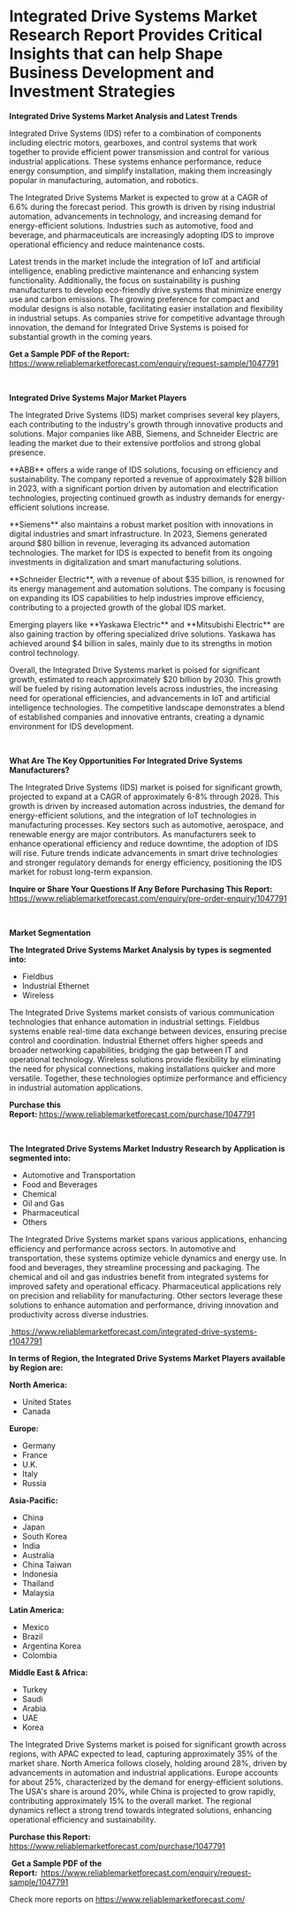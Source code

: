 <p><h1>Integrated Drive Systems Market Research Report Provides Critical Insights that can help Shape Business Development and Investment Strategies</h1></p><p><strong>Integrated Drive Systems Market Analysis and Latest Trends</strong></p>
<p><p>Integrated Drive Systems (IDS) refer to a combination of components including electric motors, gearboxes, and control systems that work together to provide efficient power transmission and control for various industrial applications. These systems enhance performance, reduce energy consumption, and simplify installation, making them increasingly popular in manufacturing, automation, and robotics.</p><p>The Integrated Drive Systems Market is expected to grow at a CAGR of 6.6% during the forecast period. This growth is driven by rising industrial automation, advancements in technology, and increasing demand for energy-efficient solutions. Industries such as automotive, food and beverage, and pharmaceuticals are increasingly adopting IDS to improve operational efficiency and reduce maintenance costs.</p><p>Latest trends in the market include the integration of IoT and artificial intelligence, enabling predictive maintenance and enhancing system functionality. Additionally, the focus on sustainability is pushing manufacturers to develop eco-friendly drive systems that minimize energy use and carbon emissions. The growing preference for compact and modular designs is also notable, facilitating easier installation and flexibility in industrial setups. As companies strive for competitive advantage through innovation, the demand for Integrated Drive Systems is poised for substantial growth in the coming years.</p></p>
<p><strong>Get a Sample PDF of the Report:&nbsp;</strong> <a href="https://www.reliablemarketforecast.com/enquiry/request-sample/1047791?utm_campaign=2441&utm_medium=2&utm_source=Github&utm_content=ia&utm_term=20022025&utm_id=integrated-drive-systems">https://www.reliablemarketforecast.com/enquiry/request-sample/1047791</a></p>
<p>&nbsp;</p>
<p><strong>Integrated Drive Systems Major Market Players</strong></p>
<p><p>The Integrated Drive Systems (IDS) market comprises several key players, each contributing to the industry's growth through innovative products and solutions. Major companies like ABB, Siemens, and Schneider Electric are leading the market due to their extensive portfolios and strong global presence.</p><p>**ABB** offers a wide range of IDS solutions, focusing on efficiency and sustainability. The company reported a revenue of approximately $28 billion in 2023, with a significant portion driven by automation and electrification technologies, projecting continued growth as industry demands for energy-efficient solutions increase.</p><p>**Siemens** also maintains a robust market position with innovations in digital industries and smart infrastructure. In 2023, Siemens generated around $80 billion in revenue, leveraging its advanced automation technologies. The market for IDS is expected to benefit from its ongoing investments in digitalization and smart manufacturing solutions.</p><p>**Schneider Electric**, with a revenue of about $35 billion, is renowned for its energy management and automation solutions. The company is focusing on expanding its IDS capabilities to help industries improve efficiency, contributing to a projected growth of the global IDS market.</p><p>Emerging players like **Yaskawa Electric** and **Mitsubishi Electric** are also gaining traction by offering specialized drive solutions. Yaskawa has achieved around $4 billion in sales, mainly due to its strengths in motion control technology.</p><p>Overall, the Integrated Drive Systems market is poised for significant growth, estimated to reach approximately $20 billion by 2030. This growth will be fueled by rising automation levels across industries, the increasing need for operational efficiencies, and advancements in IoT and artificial intelligence technologies. The competitive landscape demonstrates a blend of established companies and innovative entrants, creating a dynamic environment for IDS development.</p></p>
<p>&nbsp;</p>
<p><strong>What Are The Key Opportunities For Integrated Drive Systems Manufacturers?</strong></p>
<p><p>The Integrated Drive Systems (IDS) market is poised for significant growth, projected to expand at a CAGR of approximately 6-8% through 2028. This growth is driven by increased automation across industries, the demand for energy-efficient solutions, and the integration of IoT technologies in manufacturing processes. Key sectors such as automotive, aerospace, and renewable energy are major contributors. As manufacturers seek to enhance operational efficiency and reduce downtime, the adoption of IDS will rise. Future trends indicate advancements in smart drive technologies and stronger regulatory demands for energy efficiency, positioning the IDS market for robust long-term expansion.</p></p>
<p><strong>Inquire or Share Your Questions If Any Before Purchasing This Report:</strong> <a href="https://www.reliablemarketforecast.com/enquiry/pre-order-enquiry/1047791?utm_campaign=2441&utm_medium=2&utm_source=Github&utm_content=ia&utm_term=20022025&utm_id=integrated-drive-systems">https://www.reliablemarketforecast.com/enquiry/pre-order-enquiry/1047791</a></p>
<p>&nbsp;</p>
<p><strong>Market Segmentation</strong></p>
<p><strong>The Integrated Drive Systems Market Analysis by types is segmented into:</strong></p>
<p><ul><li>Fieldbus</li><li>Industrial Ethernet</li><li>Wireless</li></ul></p>
<p><p>The Integrated Drive Systems market consists of various communication technologies that enhance automation in industrial settings. Fieldbus systems enable real-time data exchange between devices, ensuring precise control and coordination. Industrial Ethernet offers higher speeds and broader networking capabilities, bridging the gap between IT and operational technology. Wireless solutions provide flexibility by eliminating the need for physical connections, making installations quicker and more versatile. Together, these technologies optimize performance and efficiency in industrial automation applications.</p></p>
<p><strong>Purchase this Report:&nbsp;</strong><a href="https://www.reliablemarketforecast.com/purchase/1047791?utm_campaign=2441&utm_medium=2&utm_source=Github&utm_content=ia&utm_term=20022025&utm_id=integrated-drive-systems">https://www.reliablemarketforecast.com/purchase/1047791</a></p>
<p>&nbsp;</p>
<p><strong>The Integrated Drive Systems Market Industry Research by Application is segmented into:</strong></p>
<p><ul><li>Automotive and Transportation</li><li>Food and Beverages</li><li>Chemical</li><li>Oil and Gas</li><li>Pharmaceutical</li><li>Others</li></ul></p>
<p><p>The Integrated Drive Systems market spans various applications, enhancing efficiency and performance across sectors. In automotive and transportation, these systems optimize vehicle dynamics and energy use. In food and beverages, they streamline processing and packaging. The chemical and oil and gas industries benefit from integrated systems for improved safety and operational efficacy. Pharmaceutical applications rely on precision and reliability for manufacturing. Other sectors leverage these solutions to enhance automation and performance, driving innovation and productivity across diverse industries.</p></p>
<p><a href="https://www.reliablemarketforecast.com/integrated-drive-systems-r1047791?utm_campaign=2441&utm_medium=2&utm_source=Github&utm_content=ia&utm_term=20022025&utm_id=integrated-drive-systems">&nbsp;https://www.reliablemarketforecast.com/integrated-drive-systems-r1047791</a></p>
<p><strong>In terms of Region, the Integrated Drive Systems Market Players available by Region are:</strong></p>
<p>
    <p> <strong> North America: </strong>
        <ul>
            <li>United States</li>
            <li>Canada</li>
        </ul>
        </p> 
    <p> <strong> Europe: </strong>
        <ul>
            <li>Germany</li>
            <li>France</li>
            <li>U.K.</li>
            <li>Italy</li>
            <li>Russia</li>
        </ul>
        </p> 
    <p> <strong> Asia-Pacific: </strong>
        <ul>
            <li>China</li>
            <li>Japan</li>
            <li>South Korea</li>
            <li>India</li>
            <li>Australia</li>
            <li>China Taiwan</li>
            <li>Indonesia</li>
            <li>Thailand</li>
            <li>Malaysia</li>
        </ul>
        </p> 
    <p> <strong> Latin America: </strong>
        <ul>
            <li>Mexico</li>
            <li>Brazil</li>
            <li>Argentina Korea</li>
            <li>Colombia</li>
        </ul>
        </p> 
    <p> <strong> Middle East & Africa: </strong>
        <ul>
            <li>Turkey</li>
            <li>Saudi</li>
            <li>Arabia</li>
            <li>UAE</li>
            <li>Korea</li>
        </ul>
    </p>
    </p>
<p><p>The Integrated Drive Systems market is poised for significant growth across regions, with APAC expected to lead, capturing approximately 35% of the market share. North America follows closely, holding around 28%, driven by advancements in automation and industrial applications. Europe accounts for about 25%, characterized by the demand for energy-efficient solutions. The USA's share is around 20%, while China is projected to grow rapidly, contributing approximately 15% to the overall market. The regional dynamics reflect a strong trend towards integrated solutions, enhancing operational efficiency and sustainability.</p></p>
<p><strong>Purchase this Report: </strong><a href="https://www.reliablemarketforecast.com/purchase/1047791?utm_campaign=2441&utm_medium=2&utm_source=Github&utm_content=ia&utm_term=20022025&utm_id=integrated-drive-systems">https://www.reliablemarketforecast.com/purchase/1047791</a></p>
<p>&nbsp;<strong>Get a Sample PDF of the Report:&nbsp;&nbsp;</strong><a href="https://www.reliablemarketforecast.com/enquiry/request-sample/1047791?utm_campaign=2441&utm_medium=2&utm_source=Github&utm_content=ia&utm_term=20022025&utm_id=integrated-drive-systems">https://www.reliablemarketforecast.com/enquiry/request-sample/1047791</a></p>
<p><strong></strong></p>
<p>Check more reports on <a href="https://www.reliablemarketforecast.com/?utm_campaign=2441&utm_medium=2&utm_source=Github&utm_content=ia&utm_term=20022025&utm_id=integrated-drive-systems">https://www.reliablemarketforecast.com/</a></p>